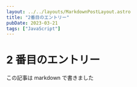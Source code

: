 ```yaml
---
layout: ../../layouts/MarkdownPostLayout.astro
title: "2番目のエントリー"
pubDate: 2023-03-21
tags: ["JavaScript"]
---
```


# 2 番目のエントリー

この記事は markdown で書きました
